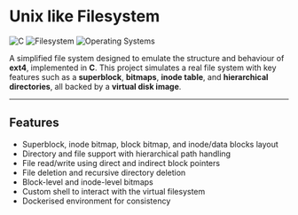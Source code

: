 # Unix like Filesystem

![C](https://img.shields.io/badge/C-Language-blue)
![Filesystem](https://img.shields.io/badge/Filesystem-Simulator-orange)
![Operating Systems](https://img.shields.io/badge/OS-Project-purple)

A simplified file system designed to emulate the structure and behaviour of **ext4**, implemented in **C**. This project simulates a real file system with key features such as a **superblock**, **bitmaps**, **inode table**, and **hierarchical directories**, all backed by a **virtual disk image**.

---

## Features

- Superblock, inode bitmap, block bitmap, and inode/data blocks layout
- Directory and file support with hierarchical path handling
- File read/write using direct and indirect block pointers
- File deletion and recursive directory deletion
- Block-level and inode-level bitmaps
- Custom shell to interact with the virtual filesystem
- Dockerised environment for consistency
